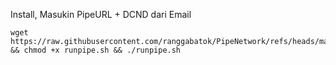 Install, Masukin PipeURL + DCND dari Email
```
wget https://raw.githubusercontent.com/ranggabatok/PipeNetwork/refs/heads/main/runpipe.sh && chmod +x runpipe.sh && ./runpipe.sh
```
